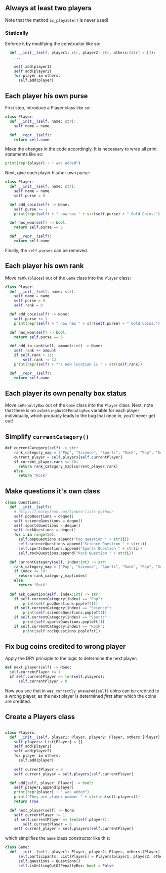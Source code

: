## Always at least two players

Note that the method `is_playable()` is never used!

### Statically

Enforce it by modifying the constructor like so:

```python
  def __init__(self, player1: str, player2: str, others:[str] = []):
    ...
            
    self.add(player1)
    self.add(player2)
    for player in others:
      self.add(player)
```

## Each player his own purse

First step, introduce a Player class like so:
```python
class Player:
  def __init__(self, name: str):
    self.name = name

  def __repr__(self):
    return self.name
```

Make the changes in the code accordingly. It is necessary to wrap all print statements like so:
```python 
print(repr(player) + " was added")
```

Next, give each player his/her own purse:

```python
class Player:
  def __init__(self, name: str):
    self.name = name
    self.purse = 0

  def add_coin(self) -> None:
    self.purse += 1
    print(repr(self) + " now has " + str(self.purse) + " Gold Coins.")

  def has_won(self) -> bool:
    return self.purse == 6

  def __repr__(self):
    return self.name
```

Finally, the `self.purses` can be removed.

## Each player his own rank

Move rank (`places`) out of the `Game` class into the `Player` class:

```python
class Player:
  def __init__(self, name: str):
    self.name = name
    self.purse = 0
    self.rank = 0

  def add_coin(self) -> None:
    self.purse += 1
    print(repr(self) + " now has " + str(self.purse) + " Gold Coins.")

  def has_won(self) -> bool:
    return self.purse == 6

  def add_to_rank(self, amount:int) -> None:
    self.rank += amount
    if self.rank > 11:
        self.rank -= 12
    print(repr(self) + "'s new location is " + str(self.rank))

  def __repr__(self):
    return self.name
  ```

## Each player its own penalty box status

Move `inPenaltyBox` out of the `Game` class into the `Player` class. Next, note that there is no `isGettingOutOfPenaltyBox` variable for each player individually, which probably leads to the bug that once in, you'll never get out!

## Simplify `currentCategory()`

```python
def currentCategory(self) -> str:
    rank_category_map = ["Pop", "Science", "Sports", "Rock", "Pop", "Science", "Sports", "Rock", "Pop", "Science", "Sports"]
    current_player = self.players[self.currentPlayer]
    if current_player.rank <= 10:
      return rank_category_map[current_player.rank]
    else:
      return "Rock"
```

## Make questions it's own class

```python
class Questions:
  def __init__(self):        
    # https://realpython.com/linked-lists-python/
    self.popQuestions = deque()
    self.scienceQuestions = deque()
    self.sportsQuestions = deque()
    self.rockQuestions = deque()
    for i in range(50):
      self.popQuestions.append("Pop Question " + str(i))
      self.scienceQuestions.append("Science Question " + str(i))
      self.sportsQuestions.append("Sports Question " + str(i))
      self.rockQuestions.append("Rock Question " + str(i))

  def currentCategory(self, index:int) -> str:
    rank_category_map = ["Pop", "Science", "Sports", "Rock", "Pop", "Science", "Sports", "Rock", "Pop", "Science", "Sports"]
    if index <= 10:
      return rank_category_map[index]
    else:
      return "Rock"
  
  def ask_question(self, index:int) -> str:
    if self.currentCategory(index) == "Pop":
        print(self.popQuestions.popleft())
    if self.currentCategory(index) == "Science":
        print(self.scienceQuestions.popleft())
    if self.currentCategory(index) == "Sports":
        print(self.sportsQuestions.popleft())
    if self.currentCategory(index) == "Rock":
        print(self.rockQuestions.popleft())
```
  
## Fix bug coins credited to wrong player

Apply the DRY principle to the logic to determine the next player:

```python
def next_player(self) -> None:
  self.currentPlayer += 1
  if self.currentPlayer == len(self.players):
      self.currentPlayer = 0
```

Now you see that in `was_correctly_answered(self)` coins can be credited to a wrong player, as the next player is determined _first_ after which the coins are credited.

## Create a Players class

```python

class Players:
  def __init__(self, player1: Player, player2: Player, others:[Player] = []):
    self.players: List[Player] = []
    self.add(player1)
    self.add(player2)
    for player in others:
      self.add(player)
      
    self.currentPlayer = 0
    self.current_player = self.players[self.currentPlayer]

  def add(self, player: Player) -> bool:
    self.players.append(player)
    print(repr(player) + " was added")
    print("They are player number " + str(len(self.players)))
    return True

  def next_player(self) -> None:
    self.currentPlayer += 1
    if self.currentPlayer == len(self.players):
        self.currentPlayer = 0
    self.current_player = self.players[self.currentPlayer]
```

which simplifies the `Game` class constructor like this:

```python
class Game:
  def __init__(self, player1: Player, player2: Player, others:[Player] = []):
      self.participants: List[Players] = Players(player1, player2, others)
      self.questions = Questions()
      self.isGettingOutOfPenaltyBox: bool = False
```
